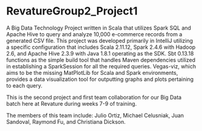 # RevatureGroup2_Project1

A Big Data Technology Project written in Scala that utilizes Spark SQL and Apache Hive to query and analyze 10,000 
e-commerce records from a generated CSV file. This project was developed primarily in IntelliJ utilizing a specific 
configuration that includes Scala 2.11.12, Spark 2.4.6 with Hadoop 2.6, and Apache Hive 2.3.9 with Java 1.8.1 operating
as the SDK. Sbt 0.13.18 functions as the simple build tool that handles Maven dependencies utilized in establishing a
SparkSession for all the required queries. Vegas-viz, which aims to be the missing MatPlotLib for Scala and Spark 
environments, provides a data visualization tool for outputting graphs and plots pertaining to each query.

This is the second project and first team collaboration for our Big Data batch here at Revature during weeks 7-9 
of training.

The members of this team include: Julio Ortiz, Michael Celusniak, Juan Sandoval, Raymond Fu, and Christiana Dickson.

